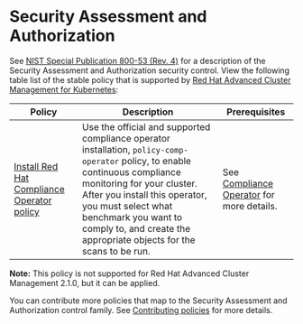 # Security Assessment and Authorization

See [NIST Special Publication 800-53 (Rev. 4)](https://nvd.nist.gov/800-53/Rev4/control/CA-1) for a description of the Security Assessment and Authorization security control. View the following table list of the stable policy that is supported by [Red Hat Advanced Cluster Management for Kubernetes](https://access.redhat.com/documentation/en-us/red_hat_advanced_cluster_management_for_kubernetes/2.2/html-single/security/index#kubernetes-configuration-policy-controller):

| Policy                                                                                                                            | Description                                                                                                                                                                                                                                                                                                     | Prerequisites                                                                                                                                                                                        |
| --------------------------------------------------------------------------------------------------------------------------------- | --------------------------------------------------------------------------------------------------------------------------------------------------------------------------------------------------------------------------------------------------------------------------------------------------------------- | ---------------------------------------------------------------------------------------------------------------------------------------------------------------------------------------------------- |
| [Install Red Hat Compliance Operator policy](../CA-Security-Assessment-and-Authorization/policy-compliance-operator-install.yaml) | Use the official and supported compliance operator installation, `policy-comp-operator` policy, to enable continuous compliance monitoring for your cluster. After you install this operator, you must select what benchmark you want to comply to, and create the appropriate objects for the scans to be run. | See [Compliance Operator](https://docs.openshift.com/container-platform/4.6/security/compliance_operator/compliance-operator-understanding.html#compliance-operator-understanding) for more details. |

**Note:** This policy is not supported for Red Hat Advanced Cluster Management 2.1.0, but it can be applied.

You can contribute more policies that map to the Security Assessment and Authorization control family. See [Contributing policies](https://github.com/stolostron/policy-collection/blob/main/docs/CONTRIBUTING.md) for more details.
